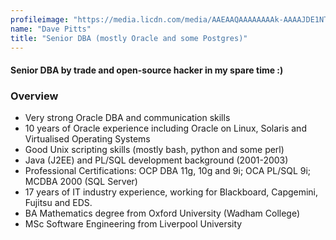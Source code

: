 ```yaml
---
profileimage: "https://media.licdn.com/media/AAEAAQAAAAAAAAk-AAAAJDE1NTkxNmM5LTZjODctNDU2Yi1hOTY2LTNkMmVhM2VjZjk5NA.jpg"
name: "Dave Pitts"
title: "Senior DBA (mostly Oracle and some Postgres)"
---
```


#### Senior DBA by trade and open-source hacker in my spare time :) 

### Overview

* Very strong Oracle DBA and communication skills
* 10 years of Oracle experience including Oracle on Linux, Solaris and Virtualised Operating Systems 
* Good Unix scripting skills (mostly bash, python and some perl)
* Java (J2EE) and PL/SQL development background (2001-2003)
* Professional Certifications: OCP DBA 11g, 10g and 9i; OCA PL/SQL 9i; MCDBA 2000 (SQL Server)
* 17 years of IT industry experience, working for Blackboard, Capgemini, Fujitsu and EDS. 
* BA Mathematics degree from Oxford University (Wadham College) 
* MSc Software Engineering from Liverpool University
